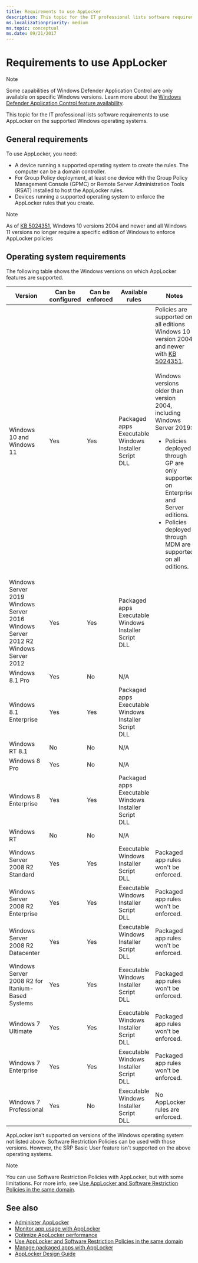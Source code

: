 ```yaml
---
title: Requirements to use AppLocker
description: This topic for the IT professional lists software requirements to use AppLocker on the supported Windows operating systems.
ms.localizationpriority: medium
ms.topic: conceptual
ms.date: 09/21/2017
---
```


# Requirements to use AppLocker

>[!NOTE]
>Some capabilities of Windows Defender Application Control are only available on specific Windows versions. Learn more about the [Windows Defender Application Control feature availability](/windows/security/threat-protection/windows-defender-application-control/feature-availability).

This topic for the IT professional lists software requirements to use AppLocker on the supported Windows operating systems.

## General requirements

To use AppLocker, you need:

-   A device running a supported operating system to create the rules. The computer can be a domain controller.
-   For Group Policy deployment, at least one device with the Group Policy Management Console (GPMC) or Remote Server Administration Tools (RSAT) installed to host the AppLocker rules.
-   Devices running a supported operating system to enforce the AppLocker rules that you create.

>[!NOTE]
>As of [KB 5024351](https://support.microsoft.com/help/5024351), Windows 10 versions 2004 and newer and all Windows 11 versions no longer require a specific edition of Windows to enforce AppLocker policies 
 
## Operating system requirements

The following table shows the Windows versions on which AppLocker features are supported.

| Version | Can be configured | Can be enforced | Available rules | Notes |
| - | - | - | - | - |
| Windows 10 and Windows 11| Yes| Yes| Packaged apps<br/>Executable<br/>Windows Installer<br/>Script<br/>DLL| Policies are supported on all editions Windows 10 version 2004 and newer with [KB 5024351](https://support.microsoft.com/help/5024351).<br><br>Windows versions older than version 2004, including Windows Server 2019:<br><ul><li>Policies deployed through GP are only supported on Enterprise and Server editions.</li><li>Policies deployed through MDM are supported on all editions.</li></ul> |
| Windows Server 2019<br/>Windows Server 2016<br/>Windows Server 2012 R2<br/>Windows Server 2012| Yes| Yes| Packaged apps<br/>Executable<br/>Windows Installer<br/>Script<br/>DLL| |
| Windows 8.1 Pro| Yes| No| N/A||
| Windows 8.1 Enterprise| Yes| Yes| Packaged apps<br/>Executable<br/>Windows Installer<br/>Script<br/>DLL| |
| Windows RT 8.1| No| No| N/A||
| Windows 8 Pro| Yes| No| N/A||
| Windows 8 Enterprise| Yes| Yes| Packaged apps<br/>Executable<br/>Windows Installer<br/>Script<br/>DLL||
| Windows RT| No| No| N/A| |
| Windows Server 2008 R2 Standard| Yes| Yes| Executable<br/>Windows Installer<br/>Script<br/>DLL| Packaged app rules won't be enforced.|
| Windows Server 2008 R2 Enterprise|Yes| Yes| Executable<br/>Windows Installer<br/>Script<br/>DLL| Packaged app rules won't be enforced.|
| Windows Server 2008 R2 Datacenter| Yes| Yes| Executable<br/>Windows Installer<br/>Script<br/>DLL| Packaged app rules won't be enforced.|
| Windows Server 2008 R2 for Itanium-Based Systems| Yes| Yes| Executable<br/>Windows Installer<br/>Script<br/>DLL| Packaged app rules won't be enforced.|
| Windows 7 Ultimate| Yes| Yes| Executable<br/>Windows Installer<br/>Script<br/>DLL| Packaged app rules won't be enforced.|
| Windows 7 Enterprise| Yes| Yes| Executable<br/>Windows Installer<br/>Script<br/>DLL| Packaged app rules won't be enforced.|
| Windows 7 Professional| Yes| No| Executable<br/>Windows Installer<br/>Script<br/>DLL| No AppLocker rules are enforced.|
 

AppLocker isn't supported on versions of the Windows operating system not listed above. Software Restriction Policies can be used with those versions. However, the SRP Basic User feature isn't supported on the above operating systems.

>[!NOTE]
>You can use Software Restriction Policies with AppLocker, but with some limitations. For more info, see [Use AppLocker and Software Restriction Policies in the same domain](use-applocker-and-software-restriction-policies-in-the-same-domain.md).

## See also
- [Administer AppLocker](administer-applocker.md)
- [Monitor app usage with AppLocker](monitor-application-usage-with-applocker.md)
- [Optimize AppLocker performance](optimize-applocker-performance.md)
- [Use AppLocker and Software Restriction Policies in the same domain](use-applocker-and-software-restriction-policies-in-the-same-domain.md)
- [Manage packaged apps with AppLocker](manage-packaged-apps-with-applocker.md)
- [AppLocker Design Guide](applocker-policies-design-guide.md)
